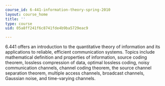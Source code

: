 ```yaml
---
course_id: 6-441-information-theory-spring-2010
layout: course_home
title: ''
type: course
uid: 05a8ff241f6c8741fde4b9ba5729eac9

---
```

6.441 offers an introduction to the quantitative theory of information and its applications to reliable, efficient communication systems. Topics include mathematical definition and properties of information, source coding theorem, lossless compression of data, optimal lossless coding, noisy communication channels, channel coding theorem, the source channel separation theorem, multiple access channels, broadcast channels, Gaussian noise, and time-varying channels.
